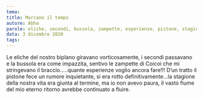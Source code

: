 ```yaml
---
tema:
title: Marcano il tempo
autore: Abha
parole: eliche, secondi, bussola, zampette, esperienze, pistone, stagione, fluire
data: 3 dicembre 2020
tags: 
---
```

Le eliche del nostro biplano giravano vorticosamente, i secondi passavano e la bussola era come impazzita, sentivo le zampette di Coicoi che mi stringevano il braccio…..quante esperienze voglio ancora fare!!! D’un tratto il pistone fece un rumore inquietante, si era rotto definitivamente…la stagione della nostra vita era giunta al termine, ma io non avevo paura, il vasto fiume del mio eterno ritorno avrebbe continuato a fluire.